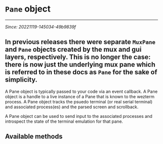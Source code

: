 # `Pane` object

---
*Since: 20221119-145034-49b9839f*

In previous releases there were separate `MuxPane` and `Pane` objects created
by the mux and gui layers, respectively. This is no longer the case: there is
now just the underlying mux pane which is referred to in these docs as `Pane`
for the sake of simplicity.
---


A Pane object is typically passed to your code via an event callback.  A Pane
object is a handle to a live instance of a Pane that is known to the wezterm
process.  A Pane object tracks the psuedo terminal (or real serial terminal)
and associated process(es) and the parsed screen and scrollback.

A Pane object can be used to send input to the associated processes and
introspect the state of the terminal emulation for that pane.

## Available methods



